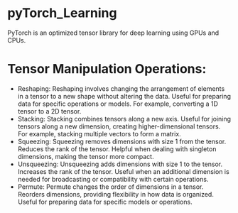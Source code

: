 # pyTorch_Learning
  PyTorch is an optimized tensor library for deep learning using GPUs and CPUs.
# Tensor Manipulation Operations:
* Reshaping:
Reshaping involves changing the arrangement of elements in a tensor to a new shape without altering the data.
Useful for preparing data for specific operations or models. For example, converting a 1D tensor to a 2D tensor.
* Stacking:
Stacking combines tensors along a new axis.
Useful for joining tensors along a new dimension, creating higher-dimensional tensors. For example, stacking multiple vectors to form a matrix.
* Squeezing:
Squeezing removes dimensions with size 1 from the tensor.
Reduces the rank of the tensor. Helpful when dealing with singleton dimensions, making the tensor more compact.
* Unsqueezing:
Unsqueezing adds dimensions with size 1 to the tensor.
Increases the rank of the tensor. Useful when an additional dimension is needed for broadcasting or compatibility with certain operations.
* Permute:
Permute changes the order of dimensions in a tensor.
Reorders dimensions, providing flexibility in how data is organized. Useful for preparing data for specific models or operations.
